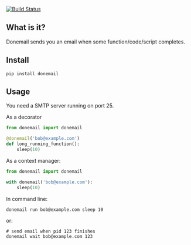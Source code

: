 [![Build Status](https://travis-ci.org/alexandershov/donemail.svg?branch=master)](https://travis-ci.org/alexandershov/donemail)
## What is it?
Donemail sends you an email when some function/code/script completes.

## Install
```shell
pip install donemail
```

## Usage
You need a SMTP server running on port 25.

As a decorator
```python
from donemail import donemail

@donemail('bob@example.com')
def long_running_function():
    sleep(10)
```
    
As a context manager:
```python
from donemail import donemail

with donemail('bob@example.com'):
    sleep(10)
```

In command line:
```shell
donemail run bob@example.com sleep 10
```

or:
```shell
# send email when pid 123 finishes
donemail wait bob@example.com 123
```